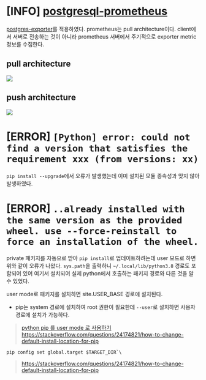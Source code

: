 # [INFO] [postgresql-prometheus](https://www.postgresql.kr/blog/prometheus_for_postgres.html)
[postgres-exporter](https://github.com/prometheus-community/postgres_exporter)를 적용하였다.
prometheus는 pull architecture이다. client에서 서버로 전송하는 것이 아니라 prometheus 서버에서 주기적으로 exporter metric 정보를 수집한다.

## pull architecture
![](https://raw.githubusercontent.com/cybertec-postgresql/pgwatch2/master/screenshots/pgwatch2_architecture.png)

## push architecture
![](https://raw.githubusercontent.com/cybertec-postgresql/pgwatch2/master/screenshots/pgwatch2_architecture_push.png)

# [ERROR] `[Python] error: could not find a version that satisfies the requirement xxx (from versions: xx)`
`pip install --upgrade`에서 오류가 발생했는데 이미 설치된 모듈 종속성과 맞지 않아 발생하였다.

# [ERROR] `..already installed with the same version as the provided wheel. use --force-reinstall to force an installation of the wheel.`

private 패키지를 자동으로 받아 `pip install`로 업데이트하려는데 user 모드로 하면 위와 같이 오류가 나왔다. `sys.path`을 출력하니 `~/.local/lib/python3.8` 경로도 포함되어 있어 여기서 설치되어 실제 python에서 호출하는 패키지 경로와 다른 것을 알 수 있었다. 

user mode로 패키지를 설치하면  site.USER_BASE 경로에 설치된다. 
- pip는 system 경로에 설치하여 root 권한이 필요한데 `--user`로 설치하면 사용자 경로에 설치가 가능하다.

> [python pip 를 user mode 로 사용하기](https://www.lesstif.com/python/python-pip-user-mode-95879683.html)
> https://stackoverflow.com/questions/24174821/how-to-change-default-install-location-for-pip

```
pip config set global.target $TARGET_DIR`\
```

> https://stackoverflow.com/questions/24174821/how-to-change-default-install-location-for-pip
